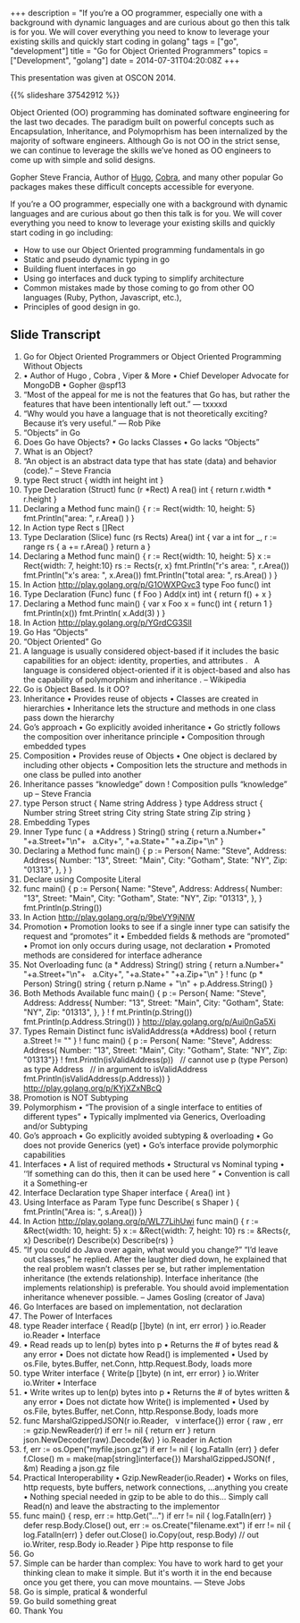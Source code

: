 +++
description = "If you’re a OO programmer, especially one with a background with dynamic languages and are curious about go then this talk is for you. We will cover everything you need to know to leverage your existing skills and quickly start coding in golang"
tags = ["go", "development"]
title = "Go for Object Oriented Programmers"
topics = ["Development", "golang"]
date = 2014-07-31T04:20:08Z
+++

This presentation was given at OSCON 2014.

{{% slideshare 37542912 %}}

Object Oriented (OO) programming has dominated software engineering for the
last two decades. The paradigm built on powerful concepts such as
Encapsulation, Inheritance, and Polymoprhism has been internalized by the
majority of software engineers. Although Go is not OO in the strict sense, we
can continue to leverage the skills we’ve honed as OO engineers to come up with
simple and solid designs.

Gopher Steve Francia, Author of
[Hugo](http://hugo.spf13.com), [Cobra](http://github.com/spf13/cobra), and many
other popular Go packages makes these difficult concepts accessible for everyone.

If you’re a OO programmer, especially one with a background with dynamic
languages and are curious about go then this talk is for you. We will cover
everything you need to know to leverage your existing skills and quickly start
coding in go including:

* How to use our Object Oriented programming fundamentals in go
* Static and pseudo dynamic typing in go
* Building fluent interfaces in go
* Using go interfaces and duck typing to simplify architecture
* Common mistakes made by those coming to go from other OO languages (Ruby, Python, Javascript, etc.),
* Principles of good design in go.

## Slide Transcript


1. Go for Object Oriented Programmers or Object Oriented Programming Without Objects
1. • Author of Hugo , Cobra , Viper & More • Chief Developer Advocate for MongoDB • Gopher @spf13
1. “Most of the appeal for me is not the features that Go has, but rather the features that have been intentionally left out.” —  txxxxd
1. “Why would you have a language that is not theoretically exciting? Because it’s very useful.” — Rob Pike
1. “Objects” in Go
1. Does Go have Objects? • Go lacks Classes • Go lacks “Objects”
1. What is an Object?
1. “An object is an abstract data type that has state (data) and behavior (code).” – Steve Francia
1. type Rect struct { width int height int }
1. Type Declaration (Struct) func (r *Rect) A rea() int { return r.width * r.height }
1. Declaring a Method func main() { r := Rect{width: 10, height: 5} fmt.Println("area: ", r.Area() ) }
1. In Action type Rect s []Rect 
1. Type Declaration (Slice) func (rs Rects) Area() int { var a int for _, r := range rs { a += r.Area() } return a }
1. Declaring a Method func main() { r  := Rect{width: 10, height: 5} x  := Rect{width: 7, height:10} rs := Rects{r, x} fmt.Println("r's area: ", r.Area()) fmt.Println("x's area: ", x.Area()) fmt.Println("total area: ", rs.Area() ) } 
1. In Action http://play.golang.org/p/G1OWXPGvc3 type Foo func() int 
1. Type Declaration (Func) func ( f Foo ) Add(x int) int { return f() + x } 
1. Declaring a Method func main() { var x Foo x = func() int { return 1 } fmt.Println(x()) fmt.Println( x.Add(3) ) } 
1. In Action http://play.golang.org/p/YGrdCG3SlI
1. Go Has “Objects”
1. “Object Oriented” Go
1. A language is usually considered object-based if it includes the basic capabilities for an object: identity, properties, and attributes .   A language is considered object-oriented if it is object-based and also has the capability of polymorphism and inheritance . – Wikipedia
1. Go is Object Based. Is it OO?
1. Inheritance • Provides reuse of objects • Classes are created in hierarchies • Inheritance lets the structure and methods in one class pass down the hierarchy 
1. Go’s approach • Go explicitly avoided inheritance • Go strictly follows the composition over inheritance principle • Composition through embedded types 
1. Composition • Provides reuse of Objects • One object is declared by including other objects • Composition lets the structure and methods in one class be pulled into another
1. Inheritance passes “knowledge” down ! Composition pulls “knowledge” up – Steve Francia
1. type Person struct { Name string Address } type Address struct { Number string Street string City   string State  string Zip    string }
1. Embedding Types 
1. Inner Type func ( a *Address ) String() string { return a.Number+" "+a.Street+"\n"+   a.City+", "+a.State+" "+a.Zip+"\n" } 
1. Declaring a Method func main() { p := Person{ Name: "Steve", Address: Address{ Number: "13", Street: "Main", City:   "Gotham", State:  "NY", Zip:    "01313", }, } } 
1. Declare using Composite Literal
1. func main() { p := Person{ Name: "Steve", Address: Address{ Number: "13", Street: "Main", City:   "Gotham", State:  "NY", Zip:    "01313", }, } fmt.Println(p.String()) 
1. In Action http://play.golang.org/p/9beVY9jNlW
1. Promotion • Promotion looks to see if a single inner type can satisify the request and “promotes” it • Embedded fields & methods are “promoted” • Promot ion only occurs during usage, not declaration • Promoted methods are considered for interface adherance 
1. Not Overloading func (a * Address) String() string { return a.Number+" "+a.Street+"\n"+   a.City+", "+a.State+" "+a.Zip+"\n" } ! func (p * Person) String() string { return p.Name + "\n" + p.Address.String() } 
1. Both Methods Available func main() { p := Person{ Name: "Steve", Address: Address{ Number: "13", Street: "Main", City:   "Gotham", State:  "NY", Zip:    "01313", }, } ! f mt.Println(p.String()) fmt.Println(p.Address.String()) } http://play.golang.org/p/Aui0nGa5Xi
1. Types Remain Distinct func isValidAddress(a *Address) bool { return a.Street != "" } ! func main() { p := Person{ Name: "Steve", Address: Address{ Number: "13", Street: "Main", City: "Gotham", State: "NY", Zip: "01313"}} ! fmt.Println(isValidAddress(p))   // cannot use p (type Person) as type Address   // in argument to isValidAddress fmt.Println(isValidAddress(p.Address)) } http://play.golang.org/p/KYjXZxNBcQ 
1. Promotion is NOT Subtyping
1. Polymorphism • “The provision of a single interface to entities of different types” • Typically implmented via Generics, Overloading and/or Subtyping 
1. Go’s approach • Go explicitly avoided subtyping & overloading • Go does not provide Generics (yet) • Go’s interface provide polymorphic capabilities 
1. Interfaces • A list of required methods • Structural vs Nominal typing • ‘‘If something can do this, then it can be used here ” • Convention is call it a Something-er 
1. Interface Declaration type Shaper interface { Area() int } 
1. Using Interface as Param Type func Describe( s Shaper ) { fmt.Println("Area is: ", s.Area()) } 
1. In Action http://play.golang.org/p/WL77LihUwi func main() { r  := &Rect{width: 10, height: 5} x  := &Rect{width: 7, height: 10} rs := &Rects{r, x} Describe(r) Describe(x) Describe(rs) } 
1. “If you could do Java over again, what would you change?” “I’d leave out classes,” he replied. After the laughter died down, he explained that the real problem wasn’t classes per se, but rather implementation inheritance (the extends relationship). Interface inheritance (the implements relationship) is preferable. You should avoid implementation inheritance whenever possible. – James Gosling (creator of Java)
1. Go Interfaces are based on implementation, not declaration 
1. The Power of Interfaces 
1. type Reader interface { Read(p []byte) (n int, err error) } io.Reader io.Reader • Interface 
1. • Read reads up to len(p) bytes into p • Returns the # of bytes read & any error • Does not dictate how Read() is implemented • Used by os.File, bytes.Buffer, net.Conn, http.Request.Body, loads more 
1. type Writer interface { Write(p []byte) (n int, err error) } io.Writer io.Writer • Interface 
1. • Write writes up to len(p) bytes into p • Returns the # of bytes written & any error • Does not dictate how Write() is implemented • Used by os.File, bytes.Buffer, net.Conn, http.Response.Body, loads more 
1. func MarshalGzippedJSON(r io.Reader,   v interface{}) error { raw , err := gzip.NewReader(r) if err != nil { return err } return json.NewDecoder(raw).Decode(&v) } io.Reader in Action
1. f, err := os.Open("myfile.json.gz") if err != nil { log.Fatalln (err) } defer f.Close() m = make(map[string]interface{}) MarshalGzippedJSON(f , &m) Reading a json.gz file 
1. Practical Interoperability • Gzip.NewReader(io.Reader) • Works on files, http requests, byte buffers, network connections,  …anything you create • Nothing special needed in gzip to be able to do this… Simply call Read(n) and leave the abstracting to the implementor 
1. func main() { resp, err := http.Get("...") if err != nil { log.Fatalln(err) } defer resp.Body.Close() out, err := os.Create("filename.ext") if err != nil { log.Fatalln(err) } defer out.Close() io.Copy(out, resp.Body)  // out io.Writer, resp.Body io.Reader } Pipe http response to file
1. Go 
1. Simple can be harder than complex: You have to work hard to get your thinking clean to make it simple. But it's worth it in the end because once you get there, you can move mountains. —  Steve Jobs
1. Go is simple, pratical & wonderful
1. Go build something great
1. Thank You
